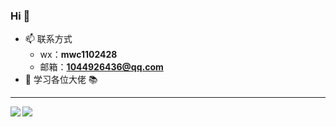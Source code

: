 ### Hi 👋

- 📫 联系方式
  - wx：**mwc1102428**
  - 邮箱：**1044926436@qq.com**
- 🌱 学习各位大佬 📚

---

<img align="left" src="https://github-readme-stats.vercel.app/api/top-langs/?username=hengshanMWC&theme=tokyonight" />
<img align="left" src="https://github-readme-stats.vercel.app/api?username=hengshanMWC&show_icons=true&theme=tokyonight&line_height=40&v=5" />
